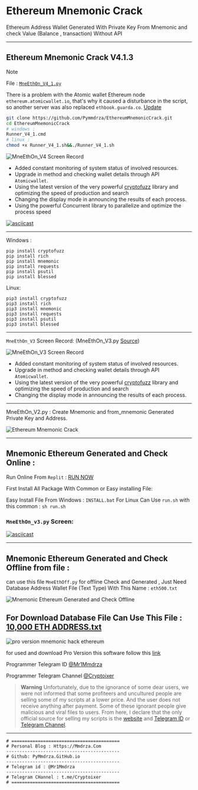 # Ethereum Mnemonic Crack

Ethereum Address Wallet Generated With Private Key From Mnemonic and check Value (Balance , transaction) Without API

---
## Ethereum Mnemonic Crack V4.1.3

>[!NOTE]
>File : [ `MneEthOn_V4_1.py` ](https://github.com/Pymmdrza/EthereumMnemonicCrack/blob/mainx/MneEthOn_V4_1.py) 

There is a problem with the Atomic wallet Ethereum node  `ethereum.atomicwallet.io`, that's why it caused a disturbance in the script, so another server was also replaced `ethbook.guarda.co`. [Update](https://github.com/Pymmdrza/EthereumMnemonicCrack/blob/mainx/MneEthOn_V4_1.py)


```bash
git clone https://github.com/Pymmdrza/EthereumMnemonicCrack.git
cd EthereumMnemonicCrack
# windows :
Runner_V4_1.cmd
# linux :
chmod +x Runner_V4_1.sh&&./Runner_V4_1.sh
```


![MneEthOn_V4 Screen Record](https://raw.githubusercontent.com/Pymmdrza/EthereumMnemonicCrack/mainx/MneEth_V4_Screen.gif 'MneEthOn_V4 ScreenRecord')

- Added constant monitoring of system status of involved resources.
- Upgrade in method and checking wallet details through API `Atomicwallet`.
- Using the latest version of the very powerful [cryptofuzz](https://cryptofuzz.readthedocs.io/en/latest/ 'cryptofuzz document') library and optimizing the speed of production and search
- Changing the display mode in announcing the results of each process.
- Using the powerful Concurrent library to parallelize and optimize the process speed

[![asciicast](https://asciinema.org/a/647692.svg)](https://asciinema.org/a/647692)

---

Windows : 

```
pip install cryptofuzz
pip install rich
pip install mnemonic
pip install requests
pip install psutil
pip install blessed
```

Linux: 
```
pip3 install cryptofuzz
pip3 install rich
pip3 install mnemonic
pip3 install requests
pip3 install psutil
pip3 install blessed
```


---
`MneEthOn_V3` Screen Record: (MneEthOn_V3.py [Source](https://github.com/Pymmdrza/EthereumMnemonicCrack/blob/mainx/MneEthOn_V3.py))

![MneEthOn_V3 Screen Record](https://raw.githubusercontent.com/Pymmdrza/EthereumMnemonicCrack/mainx/MneEth_V3_Screen.gif 'MneEthOn_V3 ScreenRecord')

- Added constant monitoring of system status of involved resources.
- Upgrade in method and checking wallet details through API `Atomicwallet`.
- Using the latest version of the very powerful [cryptofuzz](https://cryptofuzz.readthedocs.io/en/latest/ 'cryptofuzz document') library and optimizing the speed of production and search
- Changing the display mode in announcing the results of each process.


---

MneEthOn_V2.py : Create Mnemonic and from_mnemonic Generated Private Key and Address.

![Ethereum Mnemonic Crack](https://raw.githubusercontent.com/Pymmdrza/EthereumMnemonicCrack/mainx/MneEthOn_V2.JPG)

---
## Mnemonic Ethereum Generated and Check Online :


Run Online From `Replit` : [RUN NOW](https://replit.com/@Pymmdrza/EthereumMnemonic?v=1)

First Install All Package With Common or Easy installing File:


Easy Install File From Windows : `INSTALL.bat` For Linux Can Use `run.sh` with this common : `sh run.sh`


### `MneEthOn_v3.py` Screen:


[![asciicast](https://asciinema.org/a/549511.svg)](https://asciinema.org/a/549511)


---
## Mnemonic Ethereum Generated and Check Offline from file :

can use this file `MneEthOff.py` for offline Check and Generated , Just Need Database Address Wallet File (Text Type) With This Name : `eth500.txt`

![Mnemonic Ethereum Generated and Check Offline](https://raw.githubusercontent.com/Pymmdrza/EthereumMnemonicCrack/mainx/MneEthOff.JPG)

For Download Database File Can Use This File : [10,000 ETH ADDRESS.txt](https://github.com/Pymmdrza/Rich-Address-Wallet/blob/main/10000ETHRichAddress.md)
---

![pro version mnemonic hack ethereum](https://raw.githubusercontent.com/Pymmdrza/EthereumMnemonicCrack/mainx/eth--pro--win.JPG)

for used and download Pro Version this software follow this [link](https://mmdrza.com)


Programmer Telegram ID [@Mr1Mmdrza](https://t.me/Mr1Mmdrza)

Programmer Telegram Channel [@Cryptoixer](https://t.me/Cryptoixer)

> **Warning**
> Unfortunately, due to the ignorance of some dear users, we were not informed that some profiteers and uncultured people are selling some of my scripts at a lower price. And the user does not receive anything after payment. Some of these ignorant people give malicious and viral files to users. From here, I declare that the only official source for selling my scripts is the [website](https://mmdrza.com) and [Telegram ID](https://t.me/Mr1Mmdrza) or [Telegram Channel](https://t.me/Cryptoixer).

---
```
# =========================================
# Personal Blog : Https://Mmdrza.Com 
-------------------------------------------
# Github: PyMmdrza.GitHub.io
-------------------------------------------
# Telegram id : @Mr1Mmdrza
-------------------------------------------
# Telegram CHannel : t.me/Cryptoixer
# =========================================
```
